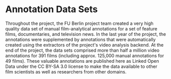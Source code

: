 # Annotation Data Sets

Throughout the project, the FU Berlin project team created a very high quality data set of manual film-analytical annotations for a set of feature films, documentaries, and television news. In the last year of the project, the annotations were supplemented by annotations that were automatically created using the extractors of the project's video analysis backend. At the end of the project, the data sets comprised more than half a million video annotations for 391 films (including approx. 125,000 manual annotations for 49 films). These valuable annotations are published here as Linked Open Data under the CC BY-SA 3.0 license to make the data available to other film scientists as well as researchers from other domains.

